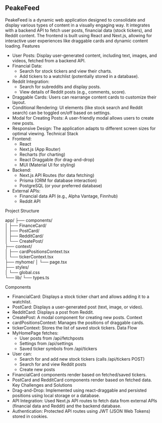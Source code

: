 ## PeakeFeed

PeakeFeed is a dynamic web application designed to consolidate and display various types of content in a visually engaging way. It integrates with a backend API to fetch user posts, financial data (stock tickers), and Reddit content. The frontend is built using React and Next.js, allowing for interactive user experiences like draggable cards and dynamic content loading.
Features
 * User Posts:  Display user-generated content, including text, images, and videos, fetched from a backend API.
 * Financial Data:
   * Search for stock tickers and view their charts.
   * Add tickers to a watchlist (potentially stored in a database).
 * Reddit Integration:
   * Search for subreddits and display posts.
   * View details of Reddit posts (e.g., comments, score).
 * Draggable Cards: Users can rearrange content cards to customize their layout.
 * Conditional Rendering: UI elements (like stock search and Reddit search) can be toggled on/off based on settings.
 * Modal for Creating Posts: A user-friendly modal allows users to create new posts.
 * Responsive Design: The application adapts to different screen sizes for optimal viewing.
Technical Stack
 * Frontend:
   * React
   * Next.js (App Router)
   * Recharts (for charting)
   * React Draggable (for drag-and-drop)
   * MUI (Material UI for styling)
 * Backend:
   * Next.js API Routes (for data fetching)
   * Prisma (ORM for database interaction)
   * PostgreSQL (or your preferred database)
 * External APIs:
   * Financial data API (e.g., Alpha Vantage, Finnhub)
   * Reddit API

Project Structure

app/
├── components/          
│   ├── FinanceCard/    
│   ├── PostCard/       
│   ├── RedditCard/    
│   └── CreatePost/     
├── context/            
│   ├── cardPositionsContext.tsx  
│   └── tickerContext.tsx   
├── myhome/
│   └── page.tsx       
├── styles/             
│   └── global.css     
└── lib/
    └── types.ts    

Components
 * FinancialCard: Displays a stock ticker chart and allows adding it to a watchlist.
 * PostCard: Displays a user-generated post (text, image, or video).
 * RedditCard: Displays a post from Reddit.
 * CreatePost: A modal component for creating new posts.
Context
 * cardPositionsContext: Manages the positions of draggable cards.
 * tickerContext: Stores the list of saved stock tickers.
Data Flow
 * MyHomePage fetches:
   * User posts from /api/fetchposts
   * Settings from /api/settings
   * Saved ticker symbols from /api/tickers
 * User can:
   * Search for and add new stock tickers (calls /api/tickers POST)
   * Search for and view Reddit posts
   * Create new posts
 * FinancialCard components render based on fetched/saved tickers.
 * PostCard and RedditCard components render based on fetched data.
Key Challenges and Solutions
 * Drag-and-Drop: Implemented using react-draggable and persisted positions using local storage or a database.
 * API Integration: Used Next.js API routes to fetch data from external APIs (financial data and Reddit) and the backend database.
 * Authentication: Protected API routes using JWT (JSON Web Tokens) stored in cookies.
